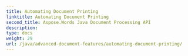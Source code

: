 ```yaml
---
title: Automating Document Printing
linktitle: Automating Document Printing
second_title: Aspose.Words Java Document Processing API
description: 
type: docs
weight: 29
url: /java/advanced-document-features/automating-document-printing/
---
```

